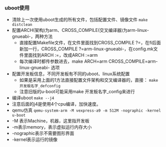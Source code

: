 ### uboot使用
- 清除上一次使用uboot生成的所有文件，包括配置文件、镜像文件
`make distclean`
- 配置ARCH(架构)为arm、CROSS_COMPILE(交叉编译器)为arm-linux-gnueabi-，两种方法
   - 直接配置Makefile文件，在文件里面找到CROSS_COMPILE ?=，在fi后面新加一行，CROSS_COMPILE ?=arm-linux-gnueabi-，在config.mk文件里面找到ARCH :=，改成ARCH :=arm
   - 每次编译时都传参数进去，make ARCH=arm CROSS_COMPILE=arm-linux-gnueabi- 选项
- 配置开发板信息，不同开发板有不同的uboot、linux系统配置
  - 如果是采用上面的1方法直接配置文件架构和交叉编译器的，直接：
  `make 开发板名字_defconfig`
  - 注意旧版的u-boot可能采用make 开发板名字_config来进行
- 编译uboot
  `make --j4`
- 注意后面的j4是使用4个cpu编译，加快速度。
- qemu仿真
  `qemu-system-arm -M vexpress-a9 -m 512M -nographic -kernel u-boot`
- -M 表示Machine，机器，这里指开发板
- -m表示memory，表示虚拟运行内存大小
- -nographic表示不需要图形界面
- -kernel表示运行的镜像